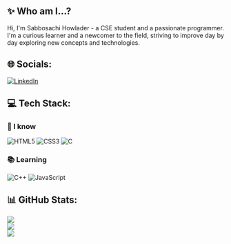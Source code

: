 
## ✨ Who am I...? 
Hi, I'm Sabbosachi Howlader - a CSE student and a passionate programmer. I'm a curious learner and a newcomer to the field, striving to improve day by day exploring new concepts and technologies. 

## 🌐 Socials:
[![LinkedIn](https://img.shields.io/badge/LinkedIn-%230077B5.svg?logo=linkedin&logoColor=white)](https://linkedin.com/in/sabbosachi) 

## 💻 Tech Stack:
### 📖 I know
![HTML5](https://img.shields.io/badge/html5-%23E34F26.svg?style=for-the-badge&logo=html5&logoColor=white) ![CSS3](https://img.shields.io/badge/css3-%231572B6.svg?style=for-the-badge&logo=css3&logoColor=white) ![C](https://img.shields.io/badge/c-%2300599C.svg?style=for-the-badge&logo=c&logoColor=white) 

### 📚 Learning
![C++](https://img.shields.io/badge/c++-%2300599C.svg?style=for-the-badge&logo=c%2B%2B&logoColor=white) ![JavaScript](https://img.shields.io/badge/javascript-%23323330.svg?style=for-the-badge&logo=javascript&logoColor=%23F7DF1E)

## 📊 GitHub Stats:
![](https://github-readme-stats.vercel.app/api?username=sabbosachi09&theme=github_dark&hide_border=false&include_all_commits=false&count_private=false)<br/>
![](https://nirzak-streak-stats.vercel.app/?user=sabbosachi09&theme=github_dark&hide_border=false)<br/>
![](https://github-readme-stats.vercel.app/api/top-langs/?username=sabbosachi09&theme=github_dark&hide_border=false&include_all_commits=false&count_private=false&layout=compact)
